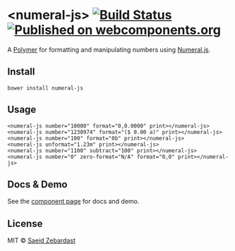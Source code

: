 # &lt;numeral-js&gt; [![Build Status](https://travis-ci.org/saeidzebardast/numeral-js.svg?branch=master)](https://travis-ci.org/saeidzebardast/numeral-js) [![Published on webcomponents.org](https://img.shields.io/badge/webcomponents.org-published-blue.svg)](https://www.webcomponents.org/element/saeidzebardast/numeral-js)

A [Polymer](https://www.polymer-project.org) for formatting and manipulating numbers using [Numeral.js](http://numeraljs.com/).

## Install

```
bower install numeral-js
```

## Usage

```
<numeral-js number="10000" format="0,0.0000" print></numeral-js>
<numeral-js number="1230974" format="($ 0.00 a)" print></numeral-js>
<numeral-js number="100" format="0b" print></numeral-js>
<numeral-js unformat="1.23m" print></numeral-js>
<numeral-js number="1100" subtract="100" print></numeral-js>
<numeral-js number="0" zero-format="N/A" format="0,0" print></numeral-js>
```

## Docs & Demo
See the [component page](http://saeidzebardast.github.io/numeral-js) for docs and demo.

## License

MIT © [Saeid Zebardast](http://zebardast.com)
